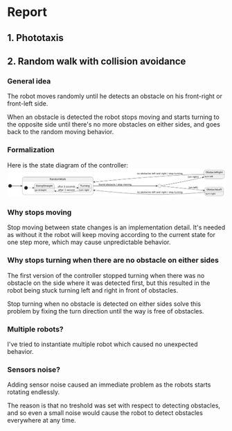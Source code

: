 # Report

## 1. Phototaxis

## 2. Random walk with collision avoidance

### General idea
The robot moves randomly until he detects an obstacle on his front-right or front-left side.

When an obstacle is detected the robot stops moving and starts turning to the opposite side until there's no more obstacles on either sides, and goes back to the random moving behavior.

### Formalization
Here is the state diagram of the controller:
![Random walk with collision avoidance state diagram](./random_walk_collision_avoidance.png)

### Why stops moving
Stop moving between state changes is an implementation detail. It's needed as without it the robot will keep moving according to the current state for one step more, which may cause unpredictable behavior.

### Why stops turning when there are no obstacle on either sides
The first version of the controller stopped turning when there was no obstacle on the side where it was detected first, but this resulted in the robot being stuck turning left and right in front of obstacles.

Stop turning when no obstacle is detected on either sides solve this problem by fixing the turn direction until the way is free of obstacles.

### Multiple robots?
I've tried to instantiate multiple robot which caused no unexpected behavior.

### Sensors noise?
Adding sensor noise caused an immediate problem as the robots starts rotating endlessly.

The reason is that no treshold was set with respect to detecting obstacles, and so even a small noise would cause the robot to detect obstacles everywhere at any time.
